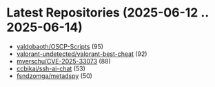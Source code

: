 # Latest Repositories (2025-06-12 .. 2025-06-14)

- [yaldobaoth/OSCP-Scripts](https://github.com/yaldobaoth/OSCP-Scripts) (95)
- [valorant-undetected/valorant-best-cheat](https://github.com/valorant-undetected/valorant-best-cheat) (92)
- [mverschu/CVE-2025-33073](https://github.com/mverschu/CVE-2025-33073) (88)
- [ccbikai/ssh-ai-chat](https://github.com/ccbikai/ssh-ai-chat) (53)
- [fsndzomga/metadspy](https://github.com/fsndzomga/metadspy) (50)
